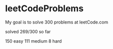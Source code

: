 # leetCodeProblems
My goal is to solve 300 problems at leetCode.com

solved 269/300 so far

150 easy
111 medium
8 hard
